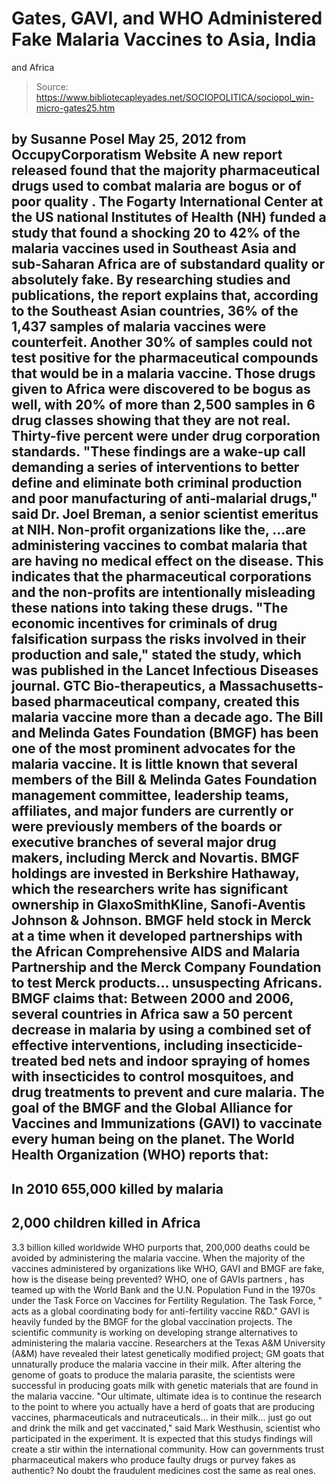 # Gates, GAVI, and WHO Administered Fake Malaria Vaccines to Asia, India 
and Africa

> Source: https://www.bibliotecapleyades.net/SOCIOPOLITICA/sociopol_win-micro-gates25.htm

by Susanne Posel
May 25, 2012
from
OccupyCorporatism Website
A new report released found that the majority pharmaceutical drugs used to
combat malaria are
bogus or of poor quality .
The Fogarty International Center at the US national Institutes of Health
(NH) funded a study that found a shocking 20 to 42% of the malaria vaccines
used in Southeast Asia and sub-Saharan Africa are of substandard quality or
absolutely fake.
By researching studies and publications, the report explains that, according
to the Southeast Asian countries, 36% of the 1,437 samples of malaria
vaccines were counterfeit.
Another 30% of samples could not test positive for the pharmaceutical
compounds that would be in a malaria vaccine.
Those drugs given to Africa were discovered to be bogus as well, with 20% of
more than 2,500 samples in 6 drug classes showing that they are not real.
Thirty-five percent were under drug corporation standards.
"These findings are a wake-up call demanding
a series of interventions to better define and eliminate both criminal
production and poor manufacturing of anti-malarial drugs," said Dr. Joel Breman, a senior scientist emeritus at NIH.
Non-profit organizations like the,
...are administering vaccines to combat malaria
that are having no medical effect on the disease.
This indicates that
the pharmaceutical corporations and the non-profits are
intentionally misleading these nations into taking these drugs.
"The economic incentives for criminals of
drug falsification surpass the risks involved in their production and
sale," stated the study, which was published in the Lancet Infectious
Diseases journal.
GTC Bio-therapeutics, a Massachusetts-based
pharmaceutical company, created this malaria vaccine more than a decade ago.
The Bill and Melinda Gates Foundation (BMGF)
has been one of the most prominent
advocates for the malaria vaccine.
It is
little known that several members of the Bill & Melinda Gates Foundation
management committee, leadership teams, affiliates, and major funders are
currently or were previously members of the boards or executive branches of
several major drug makers, including Merck and
Novartis.
BMGF holdings are invested in Berkshire Hathaway, which the researchers
write has significant ownership in GlaxoSmithKline, Sanofi-Aventis Johnson &
Johnson.
BMGF held stock in Merck at a time when it developed partnerships with the
African Comprehensive AIDS and Malaria Partnership and the Merck Company
Foundation to test Merck products... unsuspecting Africans.
BMGF claims that:
Between 2000 and 2006, several countries in
Africa saw a 50 percent decrease in malaria by using a combined set of
effective interventions, including insecticide-treated bed nets and
indoor spraying of homes with insecticides to control mosquitoes, and
drug treatments to prevent and cure malaria.
The goal of the BMGF and the
Global Alliance for
Vaccines and Immunizations (GAVI) to vaccinate every human being on the
planet.
The World Health Organization (WHO) reports that:
-
In 2010 655,000 killed by malaria
-
2,000 children killed in Africa
-
3.3 billion killed worldwide
WHO purports that, 200,000 deaths could be
avoided by administering the malaria vaccine.
When the majority of the vaccines administered by organizations like WHO,
GAVI and BMGF are fake, how is the disease being prevented?
WHO, one of GAVIs partners , has teamed up with the World Bank and
the U.N.
Population Fund in the 1970s under the Task Force on Vaccines for Fertility
Regulation.
The Task Force,
"
acts as a global
coordinating body for anti-fertility vaccine R&D."
GAVI is heavily funded by the BMGF for the
global vaccination projects.
The scientific community is working on
developing strange alternatives to
administering the malaria vaccine. Researchers at the Texas A&M University
(A&M) have revealed their latest genetically modified project; GM goats that
unnaturally produce the malaria vaccine in their milk.
After altering the genome of goats to produce the malaria parasite, the
scientists were successful in producing goats milk with genetic materials
that are found in the malaria vaccine.
"Our ultimate, ultimate idea is to continue
the research to the point to where you actually have a herd of goats
that are producing vaccines, pharmaceuticals and nutraceuticals... in
their milk... just go out and drink the milk and get vaccinated," said
Mark Westhusin, scientist who participated in the experiment.
It is expected that this studys findings will
create a stir within the international community.
How can governments trust pharmaceutical makers who produce faulty drugs or
purvey fakes as authentic?
No doubt the fraudulent medicines cost the same as real ones.

